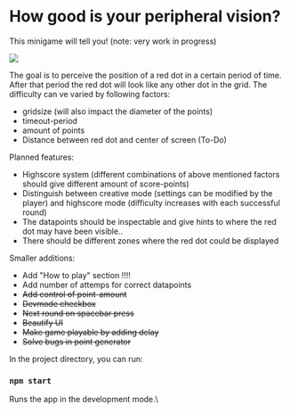 # How good is your peripheral vision? 

This minigame will tell you! (note: very work in progress)

<img src="https://i.imgur.com/8sYZhxm.gif">

 The goal is to perceive the position of a red dot in a certain period of time. After that period the red dot will look like any other dot in the grid. The difficulty can ve varied by following factors:
<ul>
    <li>gridsize (will also impact the diameter of the points)</li>
    <li>timeout-period</li>
    <li>amount of points</li>
    <li>Distance between red dot and center of screen (To-Do)</li>
</ul>

Planned features:
<ul>
    <li>Highscore system (different combinations of above mentioned factors should give different amount of score-points)</li>
    <li>Distinguish between creative mode (settings can be modified by the player) and highscore mode (difficulty increases with each successful round)</li>
    <li>The datapoints should be inspectable and give hints to where the red dot may have been visible.. </li>
    <li>There should be different zones where the red dot could be displayed</li>
</ul>

Smaller additions:
<ul>
    <li>Add "How to play" section !!!!</li>
    <li>Add number of attemps for correct datapoints</li>
    <li><strike>Add control of point-amount</strike></li>
    <li><strike>Devmode checkbox</strike></li>
    <li><strike>Next round on spacebar press</strike></li>
    <li><strike>Beautify UI</strike></li>
    <li><strike>Make game playable by adding delay</strike></li>
    <li><strike>Solve bugs in point generator</strike></li>
</ul>



In the project directory, you can run:

### `npm start`

Runs the app in the development mode.\
